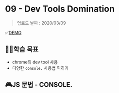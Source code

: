 # 09 - Dev Tools Domination

> 업로드 날짜 : 2020/03/09

✅[DEMO](https://sewonkimm.github.io/JavaScript30/09-DevToolsDomination/index.html)

## 👨‍🎓학습 목표

- chrome의 dev tool 사용
- 다양한 `console.` 사용법 익히기

## 🎮JS 문법 - CONSOLE.
